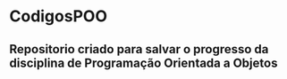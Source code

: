 # CodigosPOO


## Repositorio criado para salvar o progresso da disciplina de Programação Orientada a Objetos
